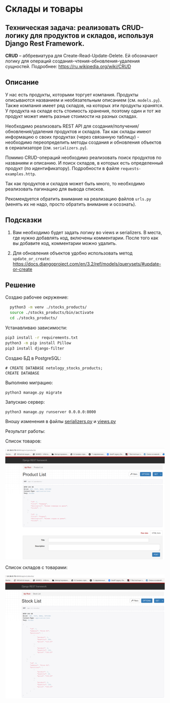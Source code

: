 # Склады и товары

## Техническая задача: реализовать CRUD-логику для продуктов и складов, используя Django Rest Framework.

**CRUD** – аббревиатура для Create-Read-Update-Delete. Ей обозначают логику для операций создания-чтения-обновления-удаления сущностей. Подробнее: https://ru.wikipedia.org/wiki/CRUD

## Описание

У нас есть продукты, которыми торгует компания. Продукты описываются названием и необязательным описанием (см. `models.py`). Также компания имеет ряд складов, на которых эти продукты хранятся. У продукта на складе есть стоимость хранения, поэтому один и тот же продукт может иметь разные стоимости на разных складах.

Необходимо реализовать REST API для создания/получения/обновления/удаления продуктов и складов. Так как склады имеют информацию о своих продуктах (через связанную таблицу) - необходимо переопределить методы создания и обновления объектов в сериализаторе (см. `serializers.py`).

Помимо CRUD-операций необходимо реализовать поиск продуктов по названиям и описанию. И поиск складов, в которых есть определенный продукт (по идентификатору). Подробности в файле `requests-examples.http`.

Так как продуктов и складов может быть много, то необходимо реализовать пагинацию для вывода списков.

Рекомендуется обратить внимание на реализацию файлов `urls.py` (менять их не надо, просто обратить внимание и осознать).

## Подсказки

1. Вам необходимо будет задать логику во views и serializers. В места, где нужно добавлять код, включены комментарии. После того как вы добавите код, комментарии можно удалить.

2. Для обновления объектов удобно использовать метод `update_or_create`: https://docs.djangoproject.com/en/3.2/ref/models/querysets/#update-or-create


## Решение  

Создаю рабочее окружение:  
```bash
  python3 -m venv ./stocks_products/
  source ./stocks_products/bin/activate
  cd ./stocks_products/
```

Устанавливаю зависимости:  
```bash
pip3 install -r requirements.txt
python3 -m pip install Pillow
pip3 install django-filter
```

Создаю БД в PostgreSQL:  
```
# CREATE DATABASE netology_stocks_products;
CREATE DATABASE
```

Выполняю миграцию:  
```
python3 manage.py migrate
```

Запускаю сервер:  
```
python3 manage.py runserver 0.0.0.0:8000
```


Вношу изменения в файлы [serializers.py](./logistic/serializers.py) и [views.py](./logistic/views.py)  

Результат работы:  

Список товаров:  

![](./images/product_list.png)
  
Список складов с товарами:  

![](./images/stock_list.png)






